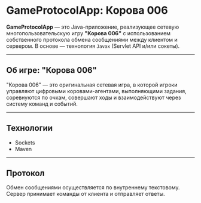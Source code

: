 # GameProtocolApp: Корова 006

**GameProtocolApp** — это Java-приложение, реализующее сетевую многопользовательскую игру **"Корова 006"** с использованием собственного протокола обмена сообщениями между клиентом и сервером. В основе — технология `Javax` (Servlet API и/или сокеты).

---

## Об игре: "Корова 006"

"Корова 006" — это оригинальная сетевая игра, в которой игроки управляют цифровыми коровами-агентами, выполняющими задания, соревнуются по очкам, совершают ходы и взаимодействуют через систему команд и событий.

---

## Технологии

- Sockets
- Maven

---

## Протокол

Обмен сообщениями осуществляется по внутреннему текстовому. Сервер принимает команды от клиента и отправляет ответы.
